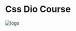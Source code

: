# Css Dio Course 

![logo](https://github.com/Kevinwmiguel/CSS-DIO/assets/59360014/a6de5fd3-236d-4bc7-9774-8c307fe55699)
